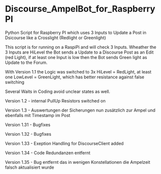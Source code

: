 # Discourse_AmpelBot_for_RaspberryPI
 Python Script for Raspberry PI which uses 3 Inputs to Update a Post in Dsicourse like a Crosslight (Redlight or Greenlight)

This script is for running on a RaspiPi and will check 3 Inputs. Wheather the 3 Inputs are HiLevel the Bot sends a Update to a Discourse Post as an Edit (red Light), if at least one Input is low then the Bot sends Green light as Update to the Forum. 

With Version 1.1 the Logic was switched to 3x HiLevel = RedLight, at least one LowLevel = GreenLight, which has better resistance against false switching 

Several Waits in Coding avoid unclear states as well. 

Version 1.2 - internal PullUp Resistors switched on

Version 1.3 - Auswertungen der Sicherungen nun zusätzlich zur Ampel und ebenfalls mit Timestamp im Post

Version 1.31 - Bugfixes

Version 1.32 - Bugfixes

Version 1.33 - Exeption Handling for DiscourseClient added

Version 1.34 - Code Redundanzen entfernt

Version 1.35 - Bug entfernt das in wenigen Konstellationen die Ampelzeit falsch aktualisiert wurde
